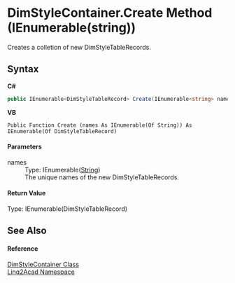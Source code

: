# DimStyleContainer.Create Method (IEnumerable(string))
 

Creates a colletion of new DimStyleTableRecords.

## Syntax

**C#**<br />
``` C#
public IEnumerable<DimStyleTableRecord> Create(IEnumerable<string> names)
```

**VB**<br />
``` VB
Public Function Create (names As IEnumerable(Of String)) As IEnumerable(Of DimStyleTableRecord)
```


#### Parameters
<dl><dt>names</dt><dd>Type: IEnumerable(<a href="https://docs.microsoft.com/dotnet/api/system.string" target="_blank" rel="noopener noreferrer">String</a>)<br />The unique names of the new DimStyleTableRecords.</dd></dl>

#### Return Value
Type: IEnumerable(DimStyleTableRecord)

## See Also


#### Reference
<a href="T_Linq2Acad_DimStyleContainer.md">DimStyleContainer Class</a><br /><a href="N_Linq2Acad.md">Linq2Acad Namespace</a><br />
